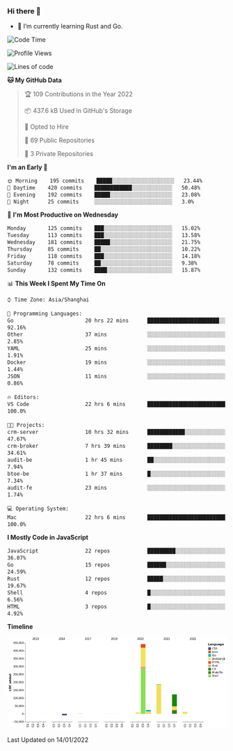 ### Hi there 👋

- 🌱 I’m currently learning Rust and Go.

<!--START_SECTION:waka-->
![Code Time](http://img.shields.io/badge/Code%20Time-128%20hrs%2037%20mins-blue)

![Profile Views](http://img.shields.io/badge/Profile%20Views-1-blue)

![Lines of code](https://img.shields.io/badge/From%20Hello%20World%20I%27ve%20Written-796%20Thousand%20lines%20of%20code-blue)

**🐱 My GitHub Data** 

> 🏆 109 Contributions in the Year 2022
 > 
> 📦 437.6 kB Used in GitHub's Storage 
 > 
> 💼 Opted to Hire
 > 
> 📜 69 Public Repositories 
 > 
> 🔑 3 Private Repositories  
 > 
**I'm an Early 🐤** 

```text
🌞 Morning    195 commits    █████░░░░░░░░░░░░░░░░░░░░   23.44% 
🌆 Daytime    420 commits    ████████████░░░░░░░░░░░░░   50.48% 
🌃 Evening    192 commits    █████░░░░░░░░░░░░░░░░░░░░   23.08% 
🌙 Night      25 commits     ░░░░░░░░░░░░░░░░░░░░░░░░░   3.0%

```
📅 **I'm Most Productive on Wednesday** 

```text
Monday       125 commits    ███░░░░░░░░░░░░░░░░░░░░░░   15.02% 
Tuesday      113 commits    ███░░░░░░░░░░░░░░░░░░░░░░   13.58% 
Wednesday    181 commits    █████░░░░░░░░░░░░░░░░░░░░   21.75% 
Thursday     85 commits     ██░░░░░░░░░░░░░░░░░░░░░░░   10.22% 
Friday       118 commits    ███░░░░░░░░░░░░░░░░░░░░░░   14.18% 
Saturday     78 commits     ██░░░░░░░░░░░░░░░░░░░░░░░   9.38% 
Sunday       132 commits    ████░░░░░░░░░░░░░░░░░░░░░   15.87%

```


📊 **This Week I Spent My Time On** 

```text
⌚︎ Time Zone: Asia/Shanghai

💬 Programming Languages: 
Go                       20 hrs 22 mins      ███████████████████████░░   92.16% 
Other                    37 mins             ░░░░░░░░░░░░░░░░░░░░░░░░░   2.85% 
YAML                     25 mins             ░░░░░░░░░░░░░░░░░░░░░░░░░   1.91% 
Docker                   19 mins             ░░░░░░░░░░░░░░░░░░░░░░░░░   1.44% 
JSON                     11 mins             ░░░░░░░░░░░░░░░░░░░░░░░░░   0.86%

🔥 Editors: 
VS Code                  22 hrs 6 mins       █████████████████████████   100.0%

🐱‍💻 Projects: 
crm-server               10 hrs 32 mins      ████████████░░░░░░░░░░░░░   47.67% 
crm-broker               7 hrs 39 mins       ████████░░░░░░░░░░░░░░░░░   34.61% 
audit-be                 1 hr 45 mins        ██░░░░░░░░░░░░░░░░░░░░░░░   7.94% 
btoe-be                  1 hr 37 mins        █░░░░░░░░░░░░░░░░░░░░░░░░   7.34% 
audit-fe                 23 mins             ░░░░░░░░░░░░░░░░░░░░░░░░░   1.74%

💻 Operating System: 
Mac                      22 hrs 6 mins       █████████████████████████   100.0%

```

**I Mostly Code in JavaScript** 

```text
JavaScript               22 repos            █████████░░░░░░░░░░░░░░░░   36.07% 
Go                       15 repos            ██████░░░░░░░░░░░░░░░░░░░   24.59% 
Rust                     12 repos            █████░░░░░░░░░░░░░░░░░░░░   19.67% 
Shell                    4 repos             █░░░░░░░░░░░░░░░░░░░░░░░░   6.56% 
HTML                     3 repos             █░░░░░░░░░░░░░░░░░░░░░░░░   4.92%

```


**Timeline**

![Chart not found](https://raw.githubusercontent.com/elton/elton/main/charts/bar_graph.png) 


 Last Updated on 14/01/2022
<!--END_SECTION:waka-->

<!--
**elton/elton** is a ✨ _special_ ✨ repository because its `README.md` (this file) appears on your GitHub profile.

Here are some ideas to get you started:

- 🔭 I’m currently working on ...
- 🌱 I’m currently learning ...
- 👯 I’m looking to collaborate on ...
- 🤔 I’m looking for help with ...
- 💬 Ask me about ...
- 📫 How to reach me: ...
- 😄 Pronouns: ...
- ⚡ Fun fact: ...
-->
